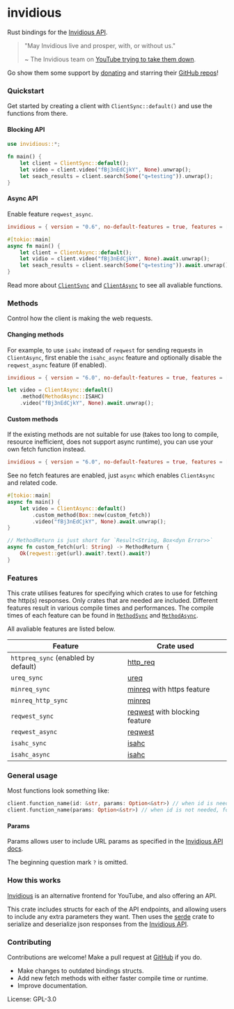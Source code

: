# invidious

Rust bindings for the [Invidious API](https://docs.invidious.io/api).

> "May Invidious live and prosper, with, or without us."
>
> ~ The Invidious team on [YouTube trying to take them down](https://github.com/iv-org/invidious/issues/3872).

Go show them some support by [donating](https://invidious.io/donate/) and starring their
[GitHub repos](https://github.com/iv-org)!

### Quickstart

Get started by creating a client with `ClientSync::default()` and use the functions from there.

#### Blocking API

```rust
use invidious::*;

fn main() {
    let client = ClientSync::default();
    let video = client.video("fBj3nEdCjkY", None).unwrap();
    let seach_results = client.search(Some("q=testing")).unwrap();
}
```

#### Async API

Enable feature `reqwest_async`.

```toml
invidious = { version = "0.6", no-default-features = true, features = ["reqwest_async"]}
```

```rust
#[tokio::main]
async fn main() {
    let client = ClientAsync::default();
    let vidio = client.video("fBj3nEdCjkY", None).await.unwrap();
    let seach_results = client.search(Some("q=testing")).await.unwrap();
}
```

Read more about [`ClientSync`](./struct.ClientSync.html) and [`ClientAsync`](./struct.ClientAsync.html) to see all avaliable functions.

### Methods

Control how the client is making the web requests.

#### Changing methods

For example, to use `isahc` instead of `reqwest` for sending requests in `ClientAsync`, first
enable the `isahc_async` feature and optionally disable the `reqwest_async` feature (if
enabled).

```toml
invidious = { version = "6.0", no-default-features = true, features = ["isahc_async"]}
```

```rust
let video = ClientAsync::default()
    .method(MethodAsync::ISAHC)
    .video("fBj3nEdCjkY", None).await.unwrap();
```

#### Custom methods

If the existing methods are not suitable for use (takes too long to compile, resource
inefficient, does not support async runtime), you can use your own fetch function instead.

```toml
invidious = { version = "6.0", no-default-features = true, features = ["async"]}
```

See no fetch features are enabled, just `async` which enables `ClientAsync` and related code.

```rust
#[tokio::main]
async fn main() {
    let video = ClientAsync::default()
        .custom_method(Box::new(custom_fetch))
        .video("fBj3nEdCjkY", None).await.unwrap();
}

// MethodReturn is just short for `Result<String, Box<dyn Error>>`
async fn custom_fetch(url: String) -> MethodReturn {
    Ok(reqwest::get(url).await?.text().await?)
}
```

### Features

This crate utilises features for specifying which crates to use for fetching the http(s) responses. Only crates that are needed are included. Different features result in various compile times and performances. The compile times of each feature can be found in [`MethodSync`](./enum.MethodSync.html) and [`MethodAsync`](./enum.MethodAsync.html).

All avaliable features are listed below.

|Feature|Crate used|
|---|---|
|`httpreq_sync` (enabled by default)|[http_req](https://crates.io/crates/http_req)|
|`ureq_sync`|[ureq](https://crates.io/crates/ureq)|
|`minreq_sync`|[minreq](https://crates.io/crates/minreq) with https feature|
|`minreq_http_sync`|[minreq](https://crates.io/crates/minreq)|
|`reqwest_sync`|[reqwest](https://crates.io/crates/reqwest) with blocking feature|
|`reqwest_async`|[reqwest](https://crates.io/crates/reqwest)|
|`isahc_sync`|[isahc](https://crates.io/crates/isahc)|
|`isahc_async`|[isahc](https://crates.io/crates/isahc)|

### General usage

Most functions look something like:

```rs
client.function_name(id: &str, params: Option<&str>) // when id is needed.
client.function_name(params: Option<&str>) // when id is not needed, for example search.
```

#### Params

Params allows user to include URL params as specified in the [Invidious API docs](https://docs.invidious.io/api).

The beginning question mark `?` is omitted.

### How this works

[Invidious](https://invidious.io) is an alternative frontend for YouTube, and also offering an API.

This crate includes structs for each of the API endpoints, and allowing users to include any extra parameters they want. Then uses the [serde](https://crates.io/crates/serde) crate to serialize and deserialize json responses from the [Invidious API](https://docs.invidious.io/api).

### Contributing

Contributions are welcome! Make a pull request at [GitHub](https://github.com/siriusmart/invidious-rs) if you do.

- Make changes to outdated bindings structs.
- Add new fetch methods with either faster compile time or runtime.
- Improve documentation.

License: GPL-3.0
